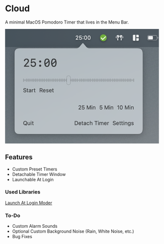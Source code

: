 # Cloud
A minimal MacOS Pomodoro Timer that lives in the Menu Bar.

![Preview](https://github.com/YYUUGGOO/Cloud/blob/main/preview.png)

## Features
- Custom Preset Timers
- Detachable Timer Window
- Launchable At Login

### Used Libraries
[Launch At Login Moder](https://github.com/sindresorhus/LaunchAtLogin-Modern)

### To-Do
- Custom Alarm Sounds
- Optional Custom Background Noise (Rain, White Noise, etc.)
- Bug Fixes
